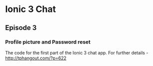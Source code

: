 # Ionic 3 Chat

## Episode 3

### Profile picture and Password reset

The code for the first part of the Ionic 3 chat app. For further details - http://tphangout.com/?p=622


